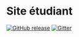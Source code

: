 # Site étudiant

[![GitHub release](https://img.shields.io/github/release/antoine1003/site-etudiants.svg)]()
[![Gitter](https://img.shields.io/gitter/room/nwjs/nw.js.svg)](https://gitter.im/dev-web-student)
